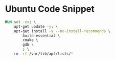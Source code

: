 # Ubuntu Code Snippet

```Dockerfile
RUN set -ex; \
    apt-get update -y; \
    apt-get install -y --no-install-recommends \
        build-essential \
        cmake \
        gdb \
        ; \
    rm -rf /var/lib/apt/lists/*
```
